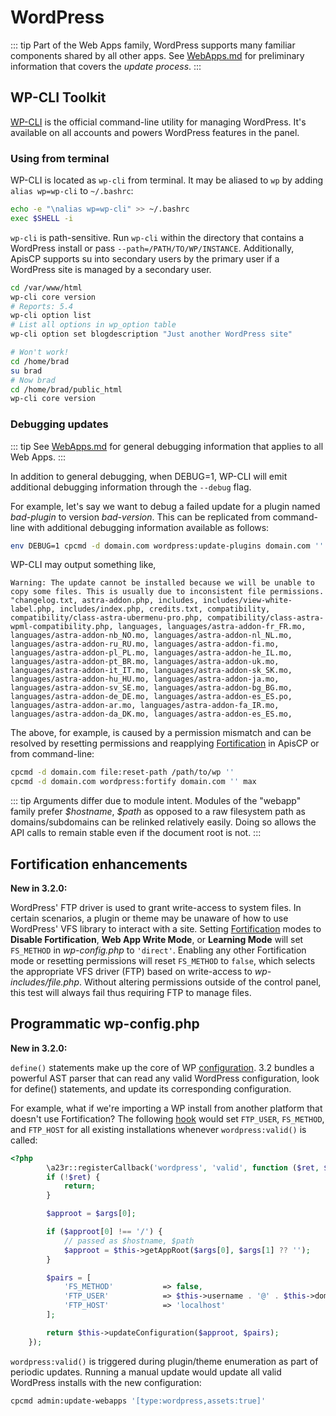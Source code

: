 # WordPress

::: tip
Part of the Web Apps family, WordPress supports many familiar components shared by all other apps. See [WebApps.md](../WebApps.md) for preliminary information that covers the *update process*.
:::

## WP-CLI Toolkit
[WP-CLI](https://wp-cli.org) is the official command-line utility for managing WordPress. It's available on all accounts and powers WordPress features in the panel.

### Using from terminal
WP-CLI is located as `wp-cli` from terminal. It may be aliased to `wp` by adding `alias wp=wp-cli` to `~/.bashrc`:

```bash
echo -e "\nalias wp=wp-cli" >> ~/.bashrc
exec $SHELL -i
```

`wp-cli` is path-sensitive. Run `wp-cli` within the directory that contains a WordPress install or pass `--path=/PATH/TO/WP/INSTANCE`. Additionally, ApisCP supports su into secondary users by the primary user if a WordPress site is managed by a secondary user.

```bash
cd /var/www/html
wp-cli core version
# Reports: 5.4
wp-cli option list
# List all options in wp_option table
wp-cli option set blogdescription "Just another WordPress site"

# Won't work!
cd /home/brad
su brad
# Now brad
cd /home/brad/public_html
wp-cli core version
```

### Debugging updates

::: tip
See [WebApps.md](../WebApps.md) for general debugging information that applies to all Web Apps.
:::

In addition to general debugging, when DEBUG=1, WP-CLI will emit additional debugging information through the `--debug` flag.

For example, let's say we want to debug a failed update for a plugin named *bad-plugin* to version *bad-version*. This can be replicated from command-line with additional debugging information available as follows:

```bash
env DEBUG=1 cpcmd -d domain.com wordpress:update-plugins domain.com '' '[[name:bad-plugin,version:bad-version]]'
```

WP-CLI may output something like,

```
Warning: The update cannot be installed because we will be unable to copy some files. This is usually due to inconsistent file permissions. "changelog.txt, astra-addon.php, includes, includes/view-white-label.php, includes/index.php, credits.txt, compatibility, compatibility/class-astra-ubermenu-pro.php, compatibility/class-astra-wpml-compatibility.php, languages, languages/astra-addon-fr_FR.mo, languages/astra-addon-nb_NO.mo, languages/astra-addon-nl_NL.mo, languages/astra-addon-ru_RU.mo, languages/astra-addon-fi.mo, languages/astra-addon-pl_PL.mo, languages/astra-addon-he_IL.mo, languages/astra-addon-pt_BR.mo, languages/astra-addon-uk.mo, languages/astra-addon-it_IT.mo, languages/astra-addon-sk_SK.mo, languages/astra-addon-hu_HU.mo, languages/astra-addon-ja.mo, languages/astra-addon-sv_SE.mo, languages/astra-addon-bg_BG.mo, languages/astra-addon-de_DE.mo, languages/astra-addon-es_ES.po, languages/astra-addon-ar.mo, languages/astra-addon-fa_IR.mo, languages/astra-addon-da_DK.mo, languages/astra-addon-es_ES.mo,
```

The above, for example, is caused by a permission mismatch and can be resolved by resetting permissions and reapplying [Fortification](../Fortification.md) in ApisCP or from command-line:

```bash
cpcmd -d domain.com file:reset-path /path/to/wp ''
cpcmd -d domain.com wordpress:fortify domain.com '' max
```

::: tip
Arguments differ due to module intent. Modules of the "webapp" family prefer *\$hostname*, *\$path* as opposed to a raw filesystem path as domains/subdomains can be relinked relatively easily. Doing so allows the API calls to remain stable even if the document root is not.
:::

## Fortification enhancements
**New in 3.2.0:**

WordPress' FTP driver is used to grant write-access to system files. In certain scenarios, a plugin or theme may be unaware of how to use WordPress' VFS library to interact with a site. Setting [Fortification](../Fortification.md) modes to **Disable Fortification**, **Web App Write Mode**, or **Learning Mode** will set `FS_METHOD` in *wp-config.php* to `'direct'`. Enabling any other Fortification mode or resetting permissions will reset `FS_METHOD` to `false`, which selects the appropriate VFS driver (FTP) based on write-access to *wp-includes/file.php*. Without altering permissions outside of the control panel, this test will always fail thus requiring FTP to manage files.

## Programmatic wp-config.php
**New in 3.2.0:**

`define()` statements make up the core of WP [configuration](https://wordpress.org/support/article/editing-wp-config-php/). 3.2 bundles a powerful AST parser that can read any valid WordPress configuration, look for define() statements, and update its corresponding configuration.

For example, what if we're importing a WP install from another platform that doesn't use Fortification? The following [hook](../Hooks.md) would set `FTP_USER`, `FS_METHOD`, and `FTP_HOST` for all existing installations whenever `wordpress:valid()` is called:

```php
<?php
        \a23r::registerCallback('wordpress', 'valid', function ($ret, $args) {
        if (!$ret) {
            return;
        }

        $approot = $args[0];

        if ($approot[0] !== '/') {
            // passed as $hostname, $path
            $approot = $this->getAppRoot($args[0], $args[1] ?? '');
        }

        $pairs = [
            'FS_METHOD'           => false,
            'FTP_USER'            => $this->username . '@' . $this->domain,
            'FTP_HOST'            => 'localhost'
        ];

        return $this->updateConfiguration($approot, $pairs);
    });
```
`wordpress:valid()` is triggered during plugin/theme enumeration as part of periodic updates. Running a manual update would update all valid WordPress installs with the new configuration:

```bash
cpcmd admin:update-webapps '[type:wordpress,assets:true]'
```
